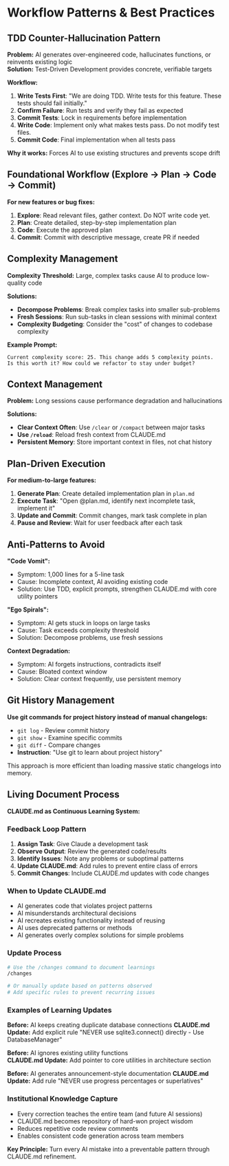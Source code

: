 # Workflow Patterns & Best Practices

## TDD Counter-Hallucination Pattern

**Problem:** AI generates over-engineered code, hallucinates functions, or reinvents existing logic  
**Solution:** Test-Driven Development provides concrete, verifiable targets

**Workflow:**
1. **Write Tests First**: "We are doing TDD. Write tests for this feature. These tests should fail initially."
2. **Confirm Failure**: Run tests and verify they fail as expected
3. **Commit Tests**: Lock in requirements before implementation
4. **Write Code**: Implement only what makes tests pass. Do not modify test files.
5. **Commit Code**: Final implementation when all tests pass

**Why it works:** Forces AI to use existing structures and prevents scope drift

## Foundational Workflow (Explore → Plan → Code → Commit)

**For new features or bug fixes:**
1. **Explore**: Read relevant files, gather context. Do NOT write code yet.
2. **Plan**: Create detailed, step-by-step implementation plan  
3. **Code**: Execute the approved plan
4. **Commit**: Commit with descriptive message, create PR if needed

## Complexity Management

**Complexity Threshold:** Large, complex tasks cause AI to produce low-quality code

**Solutions:**
- **Decompose Problems**: Break complex tasks into smaller sub-problems
- **Fresh Sessions**: Run sub-tasks in clean sessions with minimal context
- **Complexity Budgeting**: Consider the "cost" of changes to codebase complexity

**Example Prompt:**
```
Current complexity score: 25. This change adds 5 complexity points. 
Is this worth it? How could we refactor to stay under budget?
```

## Context Management

**Problem:** Long sessions cause performance degradation and hallucinations

**Solutions:**
- **Clear Context Often**: Use `/clear` or `/compact` between major tasks
- **Use `/reload`**: Reload fresh context from CLAUDE.md
- **Persistent Memory**: Store important context in files, not chat history

## Plan-Driven Execution

**For medium-to-large features:**
1. **Generate Plan**: Create detailed implementation plan in `plan.md`
2. **Execute Task**: "Open @plan.md, identify next incomplete task, implement it"
3. **Update and Commit**: Commit changes, mark task complete in plan
4. **Pause and Review**: Wait for user feedback after each task

## Anti-Patterns to Avoid

**"Code Vomit":**
- Symptom: 1,000 lines for a 5-line task
- Cause: Incomplete context, AI avoiding existing code
- Solution: Use TDD, explicit prompts, strengthen CLAUDE.md with core utility pointers

**"Ego Spirals":**
- Symptom: AI gets stuck in loops on large tasks
- Cause: Task exceeds complexity threshold
- Solution: Decompose problems, use fresh sessions

**Context Degradation:**
- Symptom: AI forgets instructions, contradicts itself
- Cause: Bloated context window
- Solution: Clear context frequently, use persistent memory

## Git History Management

**Use git commands for project history instead of manual changelogs:**
- `git log` - Review commit history
- `git show` - Examine specific commits  
- `git diff` - Compare changes
- **Instruction**: "Use git to learn about project history"

This approach is more efficient than loading massive static changelogs into memory.

## Living Document Process

**CLAUDE.md as Continuous Learning System:**

### **Feedback Loop Pattern**
1. **Assign Task**: Give Claude a development task
2. **Observe Output**: Review the generated code/results  
3. **Identify Issues**: Note any problems or suboptimal patterns
4. **Update CLAUDE.md**: Add rules to prevent entire class of errors
5. **Commit Changes**: Include CLAUDE.md updates with code changes

### **When to Update CLAUDE.md**
- AI generates code that violates project patterns
- AI misunderstands architectural decisions  
- AI recreates existing functionality instead of reusing
- AI uses deprecated patterns or methods
- AI generates overly complex solutions for simple problems

### **Update Process**
```bash
# Use the /changes command to document learnings
/changes

# Or manually update based on patterns observed
# Add specific rules to prevent recurring issues
```

### **Examples of Learning Updates**

**Before:** AI keeps creating duplicate database connections
**CLAUDE.md Update:** Add explicit rule "NEVER use sqlite3.connect() directly - Use DatabaseManager"

**Before:** AI ignores existing utility functions  
**CLAUDE.md Update:** Add pointer to core utilities in architecture section

**Before:** AI generates announcement-style documentation
**CLAUDE.md Update:** Add rule "NEVER use progress percentages or superlatives"

### **Institutional Knowledge Capture**
- Every correction teaches the entire team (and future AI sessions)
- CLAUDE.md becomes repository of hard-won project wisdom
- Reduces repetitive code review comments
- Enables consistent code generation across team members

**Key Principle:** Turn every AI mistake into a preventable pattern through CLAUDE.md refinement.